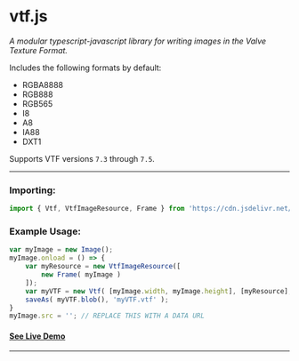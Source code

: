 # vtf.js
*A modular typescript-javascript library for writing images in the Valve Texture Format.*

Includes the following formats by default:
- RGBA8888
- RGB888
- RGB565
- I8
- A8
- IA88
- DXT1

Supports VTF versions `7.3` through `7.5`.

---

### Importing:
```js
import { Vtf, VtfImageResource, Frame } from 'https://cdn.jsdelivr.net/gh/koerismo/vtf.js@latest/vtf.js';
```

### Example Usage:
```js
var myImage = new Image();
myImage.onload = () => {
	var myResource = new VtfImageResource([
		new Frame( myImage )
	]);
	var myVTF = new Vtf( [myImage.width, myImage.height], [myResource], 'RGBA8888' );
	saveAs( myVTF.blob(), 'myVTF.vtf' );
}
myImage.src = ''; // REPLACE THIS WITH A DATA URL
```

#### **[See Live Demo](https://koerismo.github.io/vtf.js/demo/demo.html)**

---

